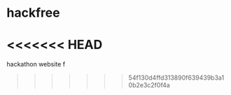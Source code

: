 # hackfree
<<<<<<< HEAD
=======
hackathon website 
f
>>>>>>> 54f130d4ffd313890f639439b3a10b2e3c2f0f4a
